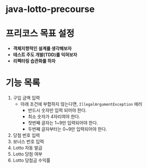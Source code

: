 # java-lotto-precourse

# 프리코스 목표 설정

- **객체지향적인 설계를 생각해보자**
- **테스트 주도 개발(TDD)를 익혀보자**
- **리펙터링 습관화를 하자**

# 기능 목록

1. 구입 금액 입력
    - 아래 조건에 부합하지 않는다면, `IllegalArgumentException` 에러
        - 반드시 숫자만 입력 되어야 한다.
        - 최소 숫자가 4자리여야 한다.
        - 첫번째 글자는 1~9만 입력되어야 한다.
        - 두번째 글자부터는 0~9만 입력되어야 한다.
2. 당첨 번호 입력
3. 보너스 번호 입력
4. Lotto 자동 발급
5. Lotto 당첨 여부
6. Lotto 당첨금 수익률